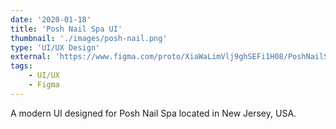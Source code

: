 ```yaml
---
date: '2020-01-18'
title: 'Posh Nail Spa UI'
thumbnail: './images/posh-nail.png'
type: 'UI/UX Design'
external: 'https://www.figma.com/proto/XiaWaLimVlj9ghSEFi1H08/PoshNailSpa?scaling=contain&node-id=140%3A25'
tags:
    - UI/UX
    - Figma
---
```


A modern UI designed for Posh Nail Spa located in New Jersey, USA.